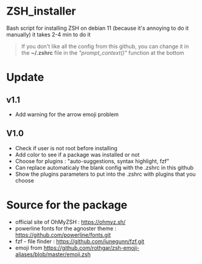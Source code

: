 # ZSH_installer
Bash script for installing ZSH on debian 11 (because it's annoying to do it manually) it takes 2-4 min to do it

> If you don't like all the config from this github, you can change it in the **~/.zshrc** file in the *"prompt_context()"* function at the bottom

# Update

## v1.1
- Add warning for the arrow emoji problem

## V1.0

- Check if user is not root before installing
- Add color to see if a package was installed or not
- Choose for plugins : "auto-suggestions, syntax highlight, fzf"
- Can replace automaticaly the blank config with the .zshrc in this github
- Show the plugins parameters to put into the .zshrc with plugins that you choose


# Source for the package
- official site of OhMyZSH : https://ohmyz.sh/
- powerline fonts for the agnoster theme : https://github.com/powerline/fonts.git
- fzf - file finder : https://github.com/junegunn/fzf.git
- emoji from https://github.com/rothgar/zsh-emoji-aliases/blob/master/emoji.zsh
